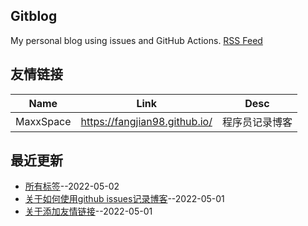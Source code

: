 ## Gitblog
My personal blog using issues and GitHub Actions. 
[RSS Feed](https://raw.githubusercontent.com/fangjian98/space/master/feed.xml)
## 友情链接
| Name | Link | Desc | 
 | ---- | ---- | ---- |
| MaxxSpace | https://fangjian98.github.io/ | 程序员记录博客 |
## 最近更新
- [所有标签](https://github.com/fangjian98/space/issues/10)--2022-05-02
- [关于如何使用github issues记录博客](https://github.com/fangjian98/space/issues/9)--2022-05-01
- [关于添加友情链接](https://github.com/fangjian98/space/issues/8)--2022-05-01
